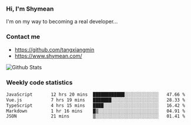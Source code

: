 ### Hi, I'm Shymean

I'm on my way to becoming a real developer...

### Contact me

- <https://github.com/tangxiangmin>
- <https://www.shymean.com/>

![Github Stats](https://github-readme-stats.vercel.app/api?username=tangxiangmin&show_icons=true&theme=dark)


###  Weekly code statistics

<!--START_SECTION:waka-->

```txt
JavaScript       12 hrs 20 mins  ████████████░░░░░░░░░░░░░   47.66 %
Vue.js           7 hrs 19 mins   ███████░░░░░░░░░░░░░░░░░░   28.33 %
TypeScript       4 hrs 15 mins   ████░░░░░░░░░░░░░░░░░░░░░   16.42 %
Markdown         1 hr 16 mins    █▒░░░░░░░░░░░░░░░░░░░░░░░   04.91 %
JSON             21 mins         ▒░░░░░░░░░░░░░░░░░░░░░░░░   01.41 %
```

<!--END_SECTION:waka-->